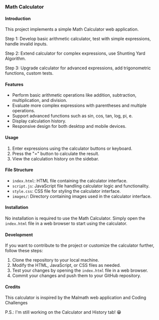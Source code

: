 
### Math Calculator 
#### Introduction
This project implements a simple Math Calculator web application.


Step 1: Develop basic arithmetic calculator, test with simple expressions, handle invalid inputs.

Step 2: Extend calculator for complex expressions, use Shunting Yard Algorithm.

Step 3: Upgrade calculator for advanced expressions, add trigonometric functions, custom tests.


#### Features
- Perform basic arithmetic operations like addition, subtraction, multiplication, and division.
- Evaluate more complex expressions with parentheses and multiple operations.
- Support advanced functions such as sin, cos, tan, log, pi, e.
- Display calculation history.
- Responsive design for both desktop and mobile devices.

#### Usage
1. Enter expressions using the calculator buttons or keyboard.
2. Press the "=" button to calculate the result.
3. View the calculation history on the sidebar.

#### File Structure
- `index.html`: HTML file containing the calculator interface.
- `script.js`: JavaScript file handling calculator logic and functionality.
- `style.css`: CSS file for styling the calculator interface.
- `images/`: Directory containing images used in the calculator interface.

#### Installation
No installation is required to use the Math Calculator. Simply open the `index.html` file in a web browser to start using the calculator.

#### Development
If you want to contribute to the project or customize the calculator further, follow these steps:
1. Clone the repository to your local machine.
2. Modify the HTML, JavaScript, or CSS files as needed.
3. Test your changes by opening the `index.html` file in a web browser.
4. Commit your changes and push them to your GitHub repository.

#### Credits
This calculator is inspired by the Malmath web application and Coding Challenges 


  P.S.: I'm still working on the Calculator and History tab! 😁 

